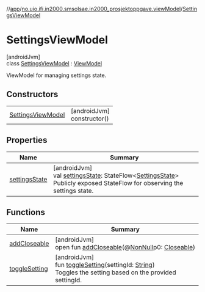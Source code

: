 //[app](../../../index.md)/[no.uio.ifi.in2000.smsolsae.in2000_prosjektoppgave.viewModel](../index.md)/[SettingsViewModel](index.md)

# SettingsViewModel

[androidJvm]\
class [SettingsViewModel](index.md) : [ViewModel](https://developer.android.com/reference/kotlin/androidx/lifecycle/ViewModel.html)

ViewModel for managing settings state.

## Constructors

| | |
|---|---|
| [SettingsViewModel](-settings-view-model.md) | [androidJvm]<br>constructor() |

## Properties

| Name | Summary |
|---|---|
| [settingsState](settings-state.md) | [androidJvm]<br>val [settingsState](settings-state.md): StateFlow&lt;[SettingsState](../-settings-state/index.md)&gt;<br>Publicly exposed StateFlow for observing the settings state. |

## Functions

| Name | Summary |
|---|---|
| [addCloseable](../-weather-view-model/index.md#264516373%2FFunctions%2F-912451524) | [androidJvm]<br>open fun [addCloseable](../-weather-view-model/index.md#264516373%2FFunctions%2F-912451524)(@[NonNull](https://developer.android.com/reference/kotlin/androidx/annotation/NonNull.html)p0: [Closeable](https://developer.android.com/reference/kotlin/java/io/Closeable.html)) |
| [toggleSetting](toggle-setting.md) | [androidJvm]<br>fun [toggleSetting](toggle-setting.md)(settingId: [String](https://kotlinlang.org/api/latest/jvm/stdlib/kotlin/-string/index.html))<br>Toggles the setting based on the provided settingId. |
